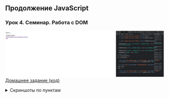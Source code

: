 ## Продолжение JavaScript
### Урок 4. Семинар. Работа с DOM

![image](homework.png)\
[Домашнее задание (код)](homework.js)

<details><summary>Скриншоты по пунктам</summary>

1. Ко всем элементам, имеющим класс "dropdown-item" добавить еще один класс "super-dropdown", необходимо использовать методы forEach и querySelectorAll и свойство classList у элементов.\
   ![image](screen/hw1.png)
2. У элемента с классом btn необходимо убрать класс "btn-secondary", если он присутствует у этого элемента, либо добавить, если такого класса у элемента не было.\
   ![image](screen/hw2.png)
3. Необходимо удалить класс "dropdown-menu" у элемента, у которого присутствует класс "menu".\
   ![image](screen/hw3.png)
4. Используя метод insertAdjacentHTML добавьте после div'a с классом "dropdown" следующую разметку: `<a href="#">link</a>`\
   ![image](screen/hw4.png)
5. У элемента с id "dropdownMenuButton" замените id на "superDropdown".\
   ![image](screen/hw5.png)
6. Добавьте атрибут data-dd со значением 3 элементу у которого существует атрибут "aria-labelledby" равный "dropdownMenuButton" используя dataset.\
   ![image](screen/hw6.png)
7. Удалите атрибут type у элемента с классом "dropdown-toggle".\
   ![image](screen/hw7.png)

```html
<p class="dropdown">Привет :)</p>
<div class="dropdown">
   <button
           class="btn btn-secondary dropdown-toggle"
           type="button"
           id="dropdownMenuButton"
           data-toggle="dropdown"
           aria-haspopup="true"
           aria-expanded="false"
   >
      Dropdown button
   </button>
   <div class="menu dropdown-menu" aria-labelledby="dropdownMenuButton">
      <a class="dropdown-item" href="#">Action</a>
      <a class="dropdown-item" href="#">Another action</a>
      <a class="dropdown-item" href="#">Something else here</a>
   </div>
</div>

<script>
    "use strict";
```

</details>